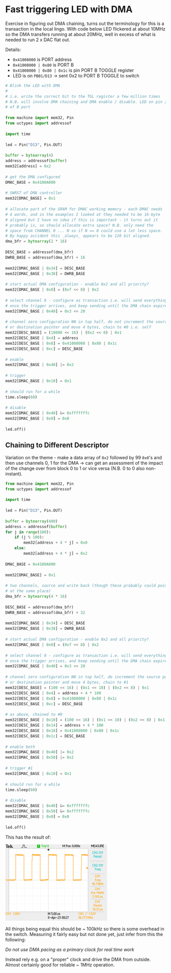 # Fast triggering LED with DMA

Exercise in figuring out DMA chaining, turns out the terminology for this is a transaction in the local lingo. With code below LED flickered at about 10MHz so the DMA transfers running at about 20MHz, well in excess of what is needed to run 2 x DAC flat out.

Details:

- `0x41008000` is PORT address
- `0x41008000 | 0x80` is PORT B
- `0x41008000 | 0x80 | 0x1c` is pin PORT B TOGGLE register
- LED is on `PB01/D13` -> sent 0x2 to PORT B TOGGLE to switch

```python
# Blink the LED with DMA
#
# i.e. write the correct bit to the TGL register a few million times
# N.B. will involve DMA chaining and DMA enable / disable. LED on pin 2
# of B port

from machine import mem32, Pin
from uctypes import addressof

import time

led = Pin("D13", Pin.OUT)

buffer = bytearray(4)
address = addressof(buffer)
mem32[address] = 0x2

# get the DMA configured
DMAC_BASE = 0x4100A000

# SWRST of DMA controller
mem32[DMAC_BASE] = 0x1

# allocate part of the SRAM for DMAC working memory - each DMAC needs
# 4 words, and in the examples I looked at they needed to be 16-byte
# aligned but I have no idea if this is important - it turns out it
# probably is, so should allocate extra space? N.B. only need the 
# space from CHANNEL 0 ... N so if N == 0 could use a lot less space.
# By happy accident this _always_ appears to be 128 bit aligned.
dma_bfr = bytearray(2 * 16)

DESC_BASE = addressof(dma_bfr)
DWRB_BASE = addressof(dma_bfr) + 16

mem32[DMAC_BASE | 0x34] = DESC_BASE
mem32[DMAC_BASE | 0x38] = DWRB_BASE

# start actual DMA configuration - enable 0x2 and all priority?
mem32[DMAC_BASE | 0x0] = (0xf << 8) | 0x2

# select channel 0 - configure as transaction i.e. will send everything
# once the trigger arrives, and keep sending until the DMA chain expires
mem32[DMAC_BASE | 0x40] = 0x3 << 20

# channel zero configuration NN in top half, do not increment the source pointer
# or destination pointer and move 4 bytes, chain to #0 i.e. self
mem32[DESC_BASE] = (10000 << 16) | (0x2 << 8) | 0x1
mem32[DESC_BASE | 0x4] = address
mem32[DESC_BASE | 0x8] = 0x41008000 | 0x80 | 0x1c
mem32[DESC_BASE | 0xc] = DESC_BASE

# enable
mem32[DMAC_BASE | 0x40] |= 0x2

# trigger
mem32[DMAC_BASE | 0x10] = 0x1

# should run for a while
time.sleep(60)

# disable
mem32[DMAC_BASE | 0x40] &= 0xfffffffc
mem32[DMAC_BASE | 0x0] = 0x0

led.off()
```

## Chaining to Different Descriptor

Variation on the theme - make a data array of `0x2` followed by 99 `0x0`'s and then use channels 0, 1 for the DMA -> can get an assessment of the impact of the change over from block 0 to 1 or vice versa (N.B. 0 to 0 also non-instant).

```python
from machine import mem32, Pin
from uctypes import addressof

import time

led = Pin("D13", Pin.OUT)

buffer = bytearray(400)
address = addressof(buffer)
for j in range(100):
    if (j % 100):
        mem32[address + 4 * j] = 0x0
    else:
        mem32[address + 4 * j] = 0x2

DMAC_BASE = 0x4100A000

mem32[DMAC_BASE] = 0x1

# two channels, source and write back (though these probably could point 
# at the same place)
dma_bfr = bytearray(4 * 16)

DESC_BASE = addressof(dma_bfr)
DWRB_BASE = addressof(dma_bfr) + 32

mem32[DMAC_BASE | 0x34] = DESC_BASE
mem32[DMAC_BASE | 0x38] = DWRB_BASE

# start actual DMA configuration - enable 0x2 and all priority?
mem32[DMAC_BASE | 0x0] = (0xf << 8) | 0x2

# select channel 0 - configure as transaction i.e. will send everything
# once the trigger arrives, and keep sending until the DMA chain expires
mem32[DMAC_BASE | 0x40] = 0x3 << 20

# channel zero configuration NN in top half, do increment the source pointer
# or destination pointer and move 4 bytes, chain to #1
mem32[DESC_BASE] = (100 << 16) | (0x1 << 10) | (0x2 << 8) | 0x1
mem32[DESC_BASE | 0x4] = address + 4 * 100
mem32[DESC_BASE | 0x8] = 0x41008000 | 0x80 | 0x1c
mem32[DESC_BASE | 0xc] = DESC_BASE

# as above, chained to #0
mem32[DESC_BASE | 0x10] = (100 << 16) | (0x1 << 10) | (0x2 << 8) | 0x1
mem32[DESC_BASE | 0x14] = address + 4 * 100
mem32[DESC_BASE | 0x18] = 0x41008000 | 0x80 | 0x1c
mem32[DESC_BASE | 0x1c] = DESC_BASE

# enable both
mem32[DMAC_BASE | 0x40] |= 0x2
mem32[DMAC_BASE | 0x50] |= 0x2

# trigger #1
mem32[DMAC_BASE | 0x10] = 0x1

# should run for a while
time.sleep(60)

# disable
mem32[DMAC_BASE | 0x40] &= 0xfffffffc
mem32[DMAC_BASE | 0x50] &= 0xfffffffc
mem32[DMAC_BASE | 0x0] = 0x0

led.off()
```

This has the result of:

![Oscilloscope trace](./F0004TEK.png)

All things being equal this should be ~ 100kHz so there is some overhead in the switch. Measuring it fairly easy but not done yet, just infer from this the following:

_Do not use DMA pacing as a primary clock for real time work_

Instead rely e.g. on a "proper" clock and drive the DMA from outside. Almost certainly good for reliable ~ 1MHz operation.
